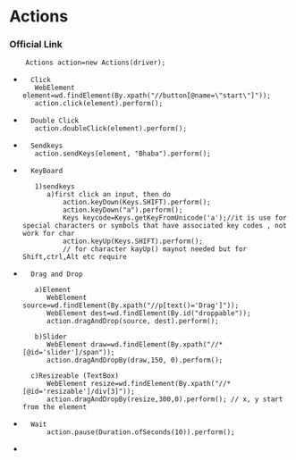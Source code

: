 # Actions  


	
### Official Link 
		





		Actions action=new Actions(driver);
		
		
*		Click
		 WebElement element=wd.findElement(By.xpath("//button[@name=\"start\"]"));
		 action.click(element).perform();		
		 
*		Double Click		 
		 action.doubleClick(element).perform();
		 
*		Sendkeys   
		 action.sendKeys(element, "Bhaba").perform();		
		 
*		KeyBoard   
  
		 1)sendkeys     
			a)first click an input, then do   
				action.keyDown(Keys.SHIFT).perform();
				action.keyDown("a").perform();
				Keys keycode=Keys.getKeyFromUnicode('a');//it is use for  special characters or symbols that have associated key codes , not work for char
				action.keyUp(Keys.SHIFT).perform();
				// for character kayUp() maynot needed but for Shift,ctrl,Alt etc require
		
			

		 
*		Drag and Drop	  
  
		 a)Element   
			WebElement source=wd.findElement(By.xpath("//p[text()='Drag']"));
			WebElement dest=wd.findElement(By.id("droppable")); 
			action.dragAndDrop(source, dest).perform();  
		 
   		 b)Slider   
			WebElement draw=wd.findElement(By.xpath("//*[@id='slider']/span"));
			action.dragAndDropBy(draw,150, 0).perform();  
  
		c)Resizeable (TextBox)   
			WebElement resize=wd.findElement(By.xpath("//*[@id='resizable']/div[3]"));
			action.dragAndDropBy(resize,300,0).perform(); // x, y start from the element   

*		Wait   
			action.pause(Duration.ofSeconds(10)).perform();
			
*					
		
 